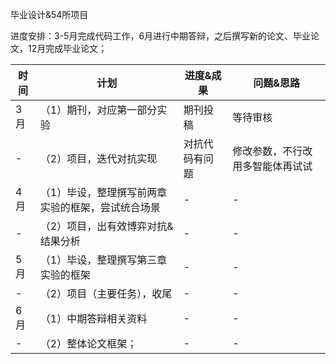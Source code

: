 毕业设计&54所项目

进度安排：3-5月完成代码工作，6月进行中期答辩，之后撰写新的论文、毕业论文，12月完成毕业论文；


| 时间 | 计划 | 进度&成果 | 问题&思路 |
| ---- | ---- | --------- | --------- |
| 3月  | （1）期刊，对应第一部分实验 | 期刊投稿 | 等待审核 |
| -  | （2）项目，迭代对抗实现 | 对抗代码有问题 | 修改参数，不行改用多智能体再试试 |
| 4月  | （1）毕设，整理撰写前两章实验的框架，尝试统合场景 | - | - |
| -  | （2）项目，出有效博弈对抗&结果分析 | - | - |
| 5月  | （1）毕设，整理撰写第三章实验的框架 | - | - |
| -  | （2）项目（主要任务），收尾 | - | - |
| 6月  | （1）中期答辩相关资料 | - | - |
| -  | （2）整体论文框架； | - | - |
